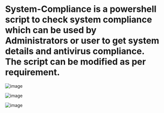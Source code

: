 # System-Compliance is a powershell script to check system compliance which can be used by Administrators or user to get system details and antivirus compliance. The script can be modified as per requirement.
![image](https://github.com/vtechie84/System-Compliance/assets/141838166/ce0d7c75-d6b5-4836-a3e1-ef12c455dbc7)

![image](https://github.com/vtechie84/System-Compliance/assets/141838166/05b7e30c-496b-4f4f-8ff2-860c745eb3da)

![image](https://github.com/vtechie84/System-Compliance/assets/141838166/16ac6a0a-a2ed-4fab-b0fd-4b534979a2d8)



